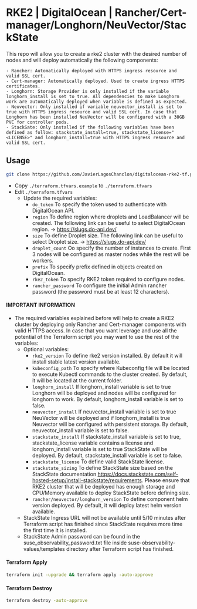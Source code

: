 # RKE2 | DigitalOcean | Rancher/Cert-manager/Longhorn/NeuVector/StackState

This repo will allow you to create a rke2 cluster with the desired number of nodes and will deploy automatically the following components:

    - Rancher: Automatically deployed with HTTPS ingress resource and valid SSL cert.
    - Cert-manager: Automatically deployed. Used to create ingress HTTPS certificates.
    - Longhorn: Storage Provider is only installed if the variable longhorn_install is set to true. All dependencies to make Longhorn work are automatically deployed when variable is defined as expected.
    - Neuvector: Only installed if variable neuvector_install is set to true with HTTPS ingress resource and valid SSL cert. In case that Longhorn has been installed NeuVector will be configured with a 30GB PVC for controller pods.
    - StackSate: Only installed if the following variables have been defined as follow: stackstate_install=true, stackstate_license="<LICENSE>" and longhorn_install=true with HTTPS ingress resource and valid SSL cert.
## Usage

```bash
git clone https://github.com/JavierLagosChanclon/digitalocean-rke2-tf.git
```

- Copy `./terraform.tfvars.example` to `./terraform.tfvars`
- Edit `./terraform.tfvars`
  - Update the required variables:
    -  `do_token` To specify the token used to authenticate with DigitalOcean API.
    -  `region` To define region where droplets and LoadBalancer will be created. The following link can be useful to select DigitalOcean region. -> https://slugs.do-api.dev/
    -  `size` To define Droplet size. The following link can be useful to select Droplet size. -> https://slugs.do-api.dev/
    -  `droplet_count` Oo specify the number of instances to create. First 3 nodes will be configured as master nodes while the rest will be workers.
    -  `prefix` To specify prefix defined in objects created on DigitalOcean.
    -  `rke2_token` To specify RKE2 token required to configure nodes.
    -  `rancher_password` To configure the initial Admin rancher password (the password must be at least 12 characters).

#### IMPORTANT INFORMATION

- The required variables explained before will help to create a RKE2 cluster by deploying only Rancher and Cert-manager components with valid HTTPS access. In case that you want leverage and use all the potential of the Terraform script you may want to use the rest of the variables:
  - Optional variables:
    - `rke2_version` To define rke2 version installed. By default it will install stable latest version available.
    - `kubeconfig_path` To specify where Kubeconfig file will be located to execute Kubectl commands to the cluster created. By default, it will be located at the current folder.
    - `longhorn_install` If longhorn_install variable is set to true Longhorn will be deployed and nodes will be configured for longhorn to work. By default, longhorn_install variable is set to false.
    - `neuvector_install` If neuvector_install variable is set to true NeuVector will be deployed and if longhorn_install is true Neuvector will be configured with persistent storage. By default, neuvector_install variable is set to false.
    - `stackstate_install` If stackstate_install variable is set to true, stackstate_license variable contains a license and longhorn_install variable is set to true StackState will be deployed. By default, stackstate_install variable is set to false.
    - `stackstate_license` To define valid StackState license.
    - `stackstate_sizing` To define StackState size based on the StackState documentation https://docs.stackstate.com/self-hosted-setup/install-stackstate/requirements. Please ensure that RKE2 cluster that will be deployed has enough storage and CPU/Memory available to deploy StackState before defining size.
    - `rancher/neuvector/longhorn_version` To define component helm version deployed. By default, it will deploy latest helm version available.
  - StackState Ingress URL will not be available until 5/10 minutes after Terraform script has finished since StackState requires more time the first time it is installed.
  - StackState Admin password can be found in the suse_observability_password.txt file inside suse-observability-values/templates directory after Terraform script has finished.
#### Terraform Apply

```bash
terraform init -upgrade && terraform apply -auto-approve
```

#### Terraform Destroy

```bash
terraform destroy -auto-approve
```

